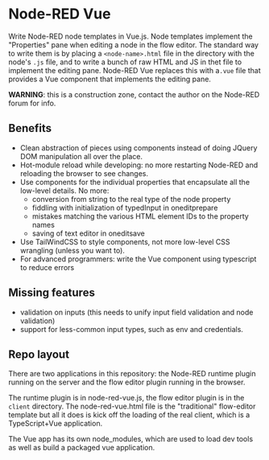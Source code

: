 # Node-RED Vue

Write Node-RED node templates in Vue.js.
Node templates implement the "Properties" pane when editing a node in the flow editor.
The standard way to write them is by placing a `<node-name>.html`
file in the directory with the node's `.js` file, and to write a bunch of raw HTML and JS in thet
file to implement the editing pane.
Node-RED Vue replaces this with a`.vue` file that provides
a Vue component that implements the editing pane.

**WARNING**: this is a construction zone, contact the author on the Node-RED forum for info.

## Benefits

- Clean abstraction of pieces using components instead of doing JQuery DOM manipulation
  all over the place.
- Hot-module reload while developing: no more restarting Node-RED and reloading the browser to
  see changes.
- Use components for the individual properties that encapsulate all the low-level details.
  No more:
  - conversion from string to the real type of the node property
  - fiddling with initialization of typedInput in oneditprepare
  - mistakes matching the various HTML element IDs to the property names
  - saving of text editor in oneditsave
- Use TailWindCSS to style components, not more low-level CSS wrangling (unless you want to).
- For advanced programmers: write the Vue component using typescript to reduce errors

## Missing features

- validation on inputs (this needs to unify input field validation and node validation)
- support for less-common input types, such as env and credentials.

## Repo layout

There are two applications in this repository: the Node-RED runtime plugin running on the
server and the flow editor plugin running in the browser.

The runtime plugin is in node-red-vue.js, the flow editor plugin is in the `client` directory.
The node-red-vue.html file is the "traditional" flow-editor template but all it does is kick
off the loading of the real client, which is a TypeScript+Vue application.

The Vue app has its own node_modules, which are used to load dev tools as well as build a
packaged vue application.
